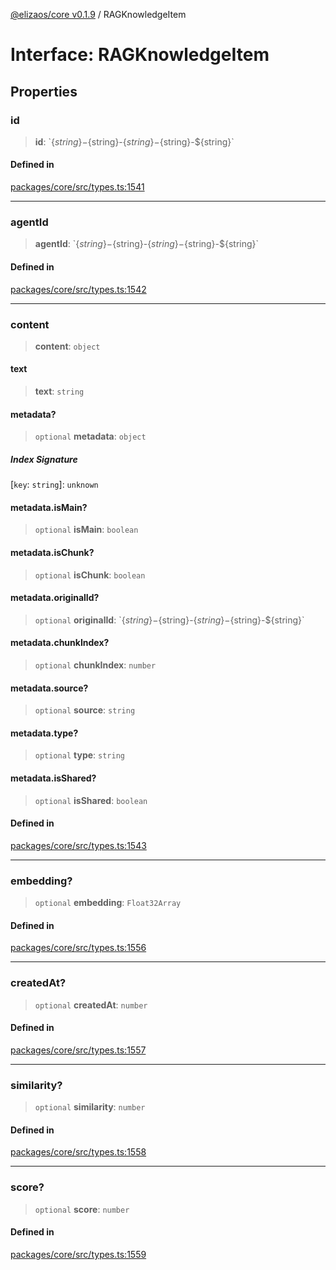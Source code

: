 [@elizaos/core v0.1.9](../index.md) / RAGKnowledgeItem

# Interface: RAGKnowledgeItem

## Properties

### id

> **id**: \`$\{string\}-$\{string\}-$\{string\}-$\{string\}-$\{string\}\`

#### Defined in

[packages/core/src/types.ts:1541](https://github.com/abilmansuryeshmuratov/tutorial_agent/blob/main/packages/core/src/types.ts#L1541)

***

### agentId

> **agentId**: \`$\{string\}-$\{string\}-$\{string\}-$\{string\}-$\{string\}\`

#### Defined in

[packages/core/src/types.ts:1542](https://github.com/abilmansuryeshmuratov/tutorial_agent/blob/main/packages/core/src/types.ts#L1542)

***

### content

> **content**: `object`

#### text

> **text**: `string`

#### metadata?

> `optional` **metadata**: `object`

##### Index Signature

 \[`key`: `string`\]: `unknown`

#### metadata.isMain?

> `optional` **isMain**: `boolean`

#### metadata.isChunk?

> `optional` **isChunk**: `boolean`

#### metadata.originalId?

> `optional` **originalId**: \`$\{string\}-$\{string\}-$\{string\}-$\{string\}-$\{string\}\`

#### metadata.chunkIndex?

> `optional` **chunkIndex**: `number`

#### metadata.source?

> `optional` **source**: `string`

#### metadata.type?

> `optional` **type**: `string`

#### metadata.isShared?

> `optional` **isShared**: `boolean`

#### Defined in

[packages/core/src/types.ts:1543](https://github.com/abilmansuryeshmuratov/tutorial_agent/blob/main/packages/core/src/types.ts#L1543)

***

### embedding?

> `optional` **embedding**: `Float32Array`

#### Defined in

[packages/core/src/types.ts:1556](https://github.com/abilmansuryeshmuratov/tutorial_agent/blob/main/packages/core/src/types.ts#L1556)

***

### createdAt?

> `optional` **createdAt**: `number`

#### Defined in

[packages/core/src/types.ts:1557](https://github.com/abilmansuryeshmuratov/tutorial_agent/blob/main/packages/core/src/types.ts#L1557)

***

### similarity?

> `optional` **similarity**: `number`

#### Defined in

[packages/core/src/types.ts:1558](https://github.com/abilmansuryeshmuratov/tutorial_agent/blob/main/packages/core/src/types.ts#L1558)

***

### score?

> `optional` **score**: `number`

#### Defined in

[packages/core/src/types.ts:1559](https://github.com/abilmansuryeshmuratov/tutorial_agent/blob/main/packages/core/src/types.ts#L1559)
